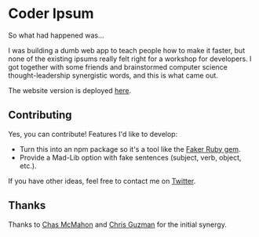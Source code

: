 # Coder Ipsum

So what had happened was...

I was building a dumb web app to teach people how to make it faster, but none of the existing ipsums really felt right for a workshop for developers. I got together with some friends and brainstormed computer science thought-leadership synergistic words, and this is what came out.

The website version is deployed [here](https://siakaramalegos.github.io/coder-ipsum/).

## Contributing

Yes, you can contribute! Features I'd like to develop:

- Turn this into an npm package so it's a tool like the [Faker Ruby gem](https://github.com/stympy/faker).
- Provide a Mad-Lib option with fake sentences (subject, verb, object, etc.).

If you have other ideas, feel free to contact me on [Twitter](https://twitter.com/TheGreenGreek).

## Thanks

Thanks to [Chas McMahon](https://github.com/chas-mcmahon) and [Chris Guzman](https://twitter.com/speaktochris) for the initial synergy.
